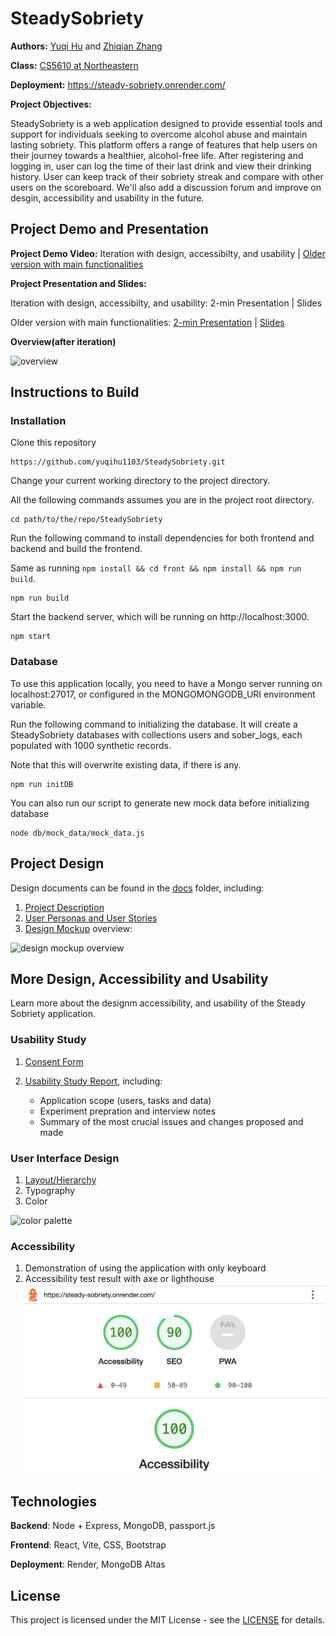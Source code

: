 # SteadySobriety

**Authors:** [Yuqi Hu](https://yuqihu1103.github.io/) and [Zhiqian Zhang](https://zhiqian-zhang.github.io/ZhiqianZhang-Peronal-Website/)

**Class:** [CS5610 at Northeastern](https://johnguerra.co/classes/webDevelopment_fall_2023/)

**Deployment:** https://steady-sobriety.onrender.com/

**Project Objectives:**

SteadySobriety is a web application designed to provide essential tools and support for individuals seeking to overcome alcohol abuse
and maintain lasting sobriety. This platform offers a range of features that help users on their journey towards a healthier,
alcohol-free life. After registering and logging in, user can log the time of their last drink and view their drinking history. User can keep track of their sobriety streak and compare with other users on the scoreboard. We'll also add a discussion forum and improve on desgin, accessibility and usability in the future.

## Project Demo and Presentation

**Project Demo Video:** Iteration with design, accessibilty, and usability | [Older version with main functionalities](https://youtu.be/a0rUKtjYNrE)

**Project Presentation and Slides:** 

Iteration with design, accessibilty, and usability: 2-min Presentation | Slides

Older version with main functionalities: [2-min Presentation](https://youtu.be/7kqo9yISblk) | [Slides](https://docs.google.com/presentation/d/1bwjb_-aFty6QstsUDy_j1427GTJmW1Us-pnAwRehrSU/edit#slide=id.g297f0f13694_0_108)

**Overview(after iteration)**

![overview](https://github.com/yuqihu1103/SteadySobriety/assets/133090163/14468840-d388-463c-9cbf-0826d3bd8d76)

## Instructions to Build

### Installation

Clone this repository

```
https://github.com/yuqihu1103/SteadySobriety.git
```

Change your current working directory to the project directory.

All the following commands assumes you are in the project root directory.

```
cd path/to/the/repo/SteadySobriety
```

Run the following command to install dependencies for both frontend and backend and build the frontend.

Same as running `npm install && cd front && npm install && npm run build`.

```
npm run build
```

Start the backend server, which will be running on http://localhost:3000.

```
npm start
```

### Database

To use this application locally, you need to have a Mongo server running on localhost:27017, or configured in the MONGOMONGODB_URI environment variable.

Run the following command to initializing the database. It will create a SteadySobriety databases with collections users and sober_logs, each populated with 1000 synthetic records.

Note that this will overwrite existing data, if there is any.

```
npm run initDB
```

You can also run our script to generate new mock data before initializing database

```
node db/mock_data/mock_data.js
```

## Project Design

Design documents can be found in the [docs](docs) folder, including:

1. [Project Description](docs/project_description.txt)
2. [User Personas and User Stories](docs/user_personas_and_stories.txt)
3. [Design Mockup](docs/design_mockup.pdf) overview:

<img width="523" alt="design mockup overview" src="https://github.com/yuqihu1103/SteadySobriety/assets/133090163/e11567d2-612c-4429-9078-e846fb4e50d8">

## More Design, Accessibility and Usability

Learn more about the designm accessibility, and usability of the Steady Sobriety application.

### Usability Study

1. [Consent Form](docs/usability_study/usability_study_informed_consent_document.pdf)
2. [Usability Study Report](docs/usability_study/Usability%20Study%20Report.pdf), including:

   - Application scope (users, tasks and data)
   - Experiment prepration and interview notes
   - Summary of the most crucial issues and changes proposed and made

### User Interface Design

1. [Layout/Hierarchy](docs/design/Design%20of%20Steady%20Sobriety%20-%20Layout_Hierarchy.pdf)
2. Typography
3. Color

<img width="623" alt="color palette" src="https://github.com/yuqihu1103/SteadySobriety/assets/133090163/01d98e93-10ee-4114-a9c9-3a8974d29ffe">

### Accessibility

1. Demonstration of using the application with only keyboard
2. Accessibility test result with axe or lighthouse
   ![Accessibility test results using Lighthouse](front/public/lighthouse.png)

## Technologies

**Backend**: Node + Express, MongoDB, passport.js

**Frontend**: React, Vite, CSS, Bootstrap

**Deployment**: Render, MongoDB Altas

## License

This project is licensed under the MIT License - see the [LICENSE](LICENSE) for details.
